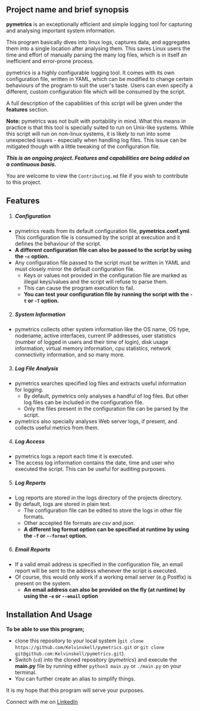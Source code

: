 ## Project name and brief synopsis

**pymetrics** is an exceptionally efficient and simple logging tool for capturing and analysing important system information.

This program basically dives into linux logs, captures data, and aggregates them into a single location after analysing them. 
This saves Linux users the time and effort of manually parsing the many log files, which is in itself an inefficient and error-prone process.

pymetrics is a highly configurable logging tool. 
It comes with its own configuration file, written in YAML, which can be modified to change certain behaviours of the program to suit the user's taste. 
Users can even specify a different, custom configuration file which will be consumed by the script. 

A full description of the capabilities of this script will be given under the **features** section.

**Note:** pymetrics was not built with portability in mind. 
What this means in practice is that this tool is specially suited to run on Unix-like systems. 
While this script will run on non-linux systems, it is likely to run into some unexpected issues - especially when handling log files. 
This issue can be mitigated though with a little tweaking of the configuration file. 

___This is an ongoing project. Features and capabilities are being added on a continuous basis.___

You are welcome to view the `Contributing.md` file if you wish to contribute to this project.


## Features

1. ##### Configuration
 - pymetrics reads from its default configuration file, **pymetrics.conf.yml**. This configuration file is consumed by the script at execution and it defines the behaviour of the script. 
 - **A different configuration file can also be passed to the script by using the `-c` option.**
 - Any configuration file passed to the script must be written in YAML and must closely mirror the default configuration file. 
   - Keys or values not provided in the configuration file are marked as illegal keys/values and the script will refuse to parse them. 
   - This can cause the program execution to fail. 
   - **You can test your configuration file by running the script with the `-t` or `-T` option.**

2. ##### System Information 
 - pymetrics collects other system information like the OS name, OS type, nodename, active interfaces, current IP addresses, user statistics (number of logged in users and their time of login), disk usage information, virtual memory information, cpu statistics, network connectivity information, and so many more. 

3. ##### Log File Analysis 
 - pymetrics searches specified log files and extracts useful information for logging. 
   - By default, pymetrics only analyses a handful of log files. But other log files can be included in the configuration file. 
   - Only the files present in the configuration file can be parsed by the script. 
 - pymetrics also specially analyses Web server logs, if present, and collects useful metrics from them. 

4. ##### Log Access 
 - pymetrics logs a report each time it is executed. 
 - The access log information contains the date, time and user who executed the script. This can be useful for auditing purposes. 
 
5. ##### Log Reports
 - Log reports are stored in the logs directory of the projects directory. 
 - By default, logs are stored in plain text. 
   - The configuration file can be edited to store the logs in other file formats.
   - Other accepted file formats are _csv_ and _json_. 
   - **A different log format option can be specified at runtime by using the `-f` or `--format` option.** 

6. ##### Email Reports 
 - If a valid email address is specified in the configuration file, an email report will be sent to the address whenever the script is executed. 
 - Of course, this would only work if a working email server (e.g Postfix) is present on the system. 
   - **An email address can also be provided on the fly (at runtime) by using the `-e` or `--email` option**

## Installation And Usage 

**To be able to use this program;**
 - clone this repository to your local system (`git clone https://github.com/Kelvinskell/pymetrics.git` or `git clone git@github.com:Kelvinskell/pymetrics.git`). 
 - Switch (`cd`) into the cloned repository (*pymetrics*) and execute the **main.py** file by running either `python3 main.py` or `./main.py` on your terminal.
 - You can further create an alias to simplify things. 

It is my hope that this program will serve your purposes.

Connect with me on [LinkedIn](https://www.linkedin.com/in/kelvin-onuchukwu-3460871a1) 
